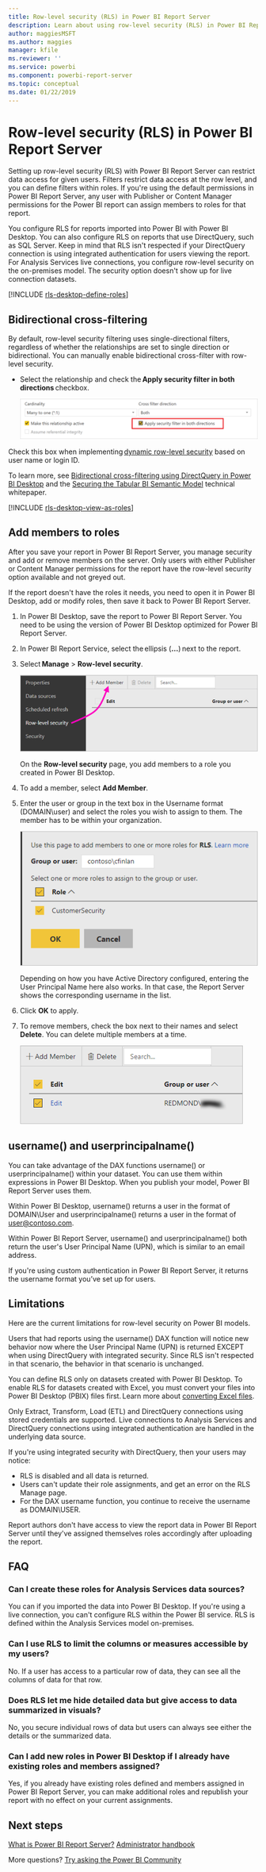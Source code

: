 ```yaml
---
title: Row-level security (RLS) in Power BI Report Server
description: Learn about using row-level security (RLS) in Power BI Report Server. 
author: maggiesMSFT
ms.author: maggies
manager: kfile
ms.reviewer: ''
ms.service: powerbi
ms.component: powerbi-report-server
ms.topic: conceptual
ms.date: 01/22/2019
---
```


# Row-level security (RLS) in Power BI Report Server

Setting up row-level security (RLS) with Power BI Report Server can restrict data access for given users. Filters restrict data access at the row level, and you can define filters within roles.  If you're using the default permissions in Power BI Report Server, any user with Publisher or Content Manager permissions for the Power BI report can assign members to roles for that report.    

You configure RLS for reports imported into Power BI with Power BI Desktop. You can also configure RLS on reports that use DirectQuery, such as SQL Server.  Keep in mind that RLS isn't respected if your DirectQuery connection is using integrated authentication for users viewing the report. For Analysis Services live connections, you configure row-level security on the on-premises model. The security option doesn't show up for live connection datasets. 

[!INCLUDE [rls-desktop-define-roles](../includes/rls-desktop-define-roles.md)]

## Bidirectional cross-filtering

By default, row-level security filtering uses single-directional filters, regardless of whether the relationships are set to single direction or bidirectional. You can manually enable bidirectional cross-filter with row-level security.

- Select the relationship and check the **Apply security filter in both directions** checkbox. 

    ![Apply security filter](media/row-level-security-report-server/rls-apply-security-filter.png)

Check this box when implementing [dynamic row-level security](https://docs.microsoft.com/sql/analysis-services/supplemental-lesson-implement-dynamic-security-by-using-row-filters) based on user name or login ID. 

To learn more, see [Bidirectional cross-filtering using DirectQuery in Power BI Desktop](../desktop-bidirectional-filtering.md) and the [Securing the Tabular BI Semantic Model](http://download.microsoft.com/download/D/2/0/D20E1C5F-72EA-4505-9F26-FEF9550EFD44/Securing%20the%20Tabular%20BI%20Semantic%20Model.docx) technical whitepaper.

[!INCLUDE [rls-desktop-view-as-roles](../includes/rls-desktop-view-as-roles.md)]


## Add members to roles 

After you save your report in Power BI Report Server, you manage security and add or remove members on the server. Only users with either Publisher or Content Manager permissions for the report have the row-level security option available and not greyed out.

 If the report doesn't have the roles it needs, you need to open it in Power BI Desktop, add or modify roles, then save it back to Power BI Report Server. 

1. In Power BI Desktop, save the report to Power BI Report Server. You need to be using the version of Power BI Desktop optimized for Power BI Report Server.
2. In Power BI Report Service, select the ellipsis (**…**) next to the report. 

3. Select **Manage** > **Row-level security**. 

     ![Manage row-level security](media/row-level-security-report-server/power-bi-report-server-rls-dialog.png)

    On the **Row-level security** page, you add members to a role you created in Power BI Desktop.

5. To add a member, select **Add Member**.

1. Enter the user or group in the text box in the Username format (DOMAIN\user) and select the roles you wish to assign to them. The member has to be within your organization.   

    ![Add member to role](media/row-level-security-report-server/power-bi-report-server-add-members.png)

    Depending on how you have Active Directory configured, entering the User Principal Name here also works. In that case, the Report Server shows the corresponding username in the list.

1. Click **OK** to apply.   

8. To remove members, check the box next to their names and select **Delete**.  You can delete multiple members at a time. 

    ![Delete members](media/row-level-security-report-server/power-bi-report-server-delete-members.png)


## username() and userprincipalname()

You can take advantage of the DAX functions username() or userprincipalname() within your dataset. You can use them within expressions in Power BI Desktop. When you publish your model, Power BI Report Server uses them.

Within Power BI Desktop, username() returns a user in the format of DOMAIN\User and userprincipalname() returns a user in the format of user@contoso.com.

Within Power BI Report Server, username() and userprincipalname() both return the user's User Principal Name (UPN), which is similar to an email address.

If you're using custom authentication in Power BI Report Server, it returns the username format you’ve set up for users.  

## Limitations 

Here are the current limitations for row-level security on Power BI models. 

Users that had reports using the username() DAX function will notice new behavior now where the User Principal Name (UPN) is returned EXCEPT when using DirectQuery with integrated security.  Since RLS isn't respected in that scenario, the behavior in that scenario is unchanged.

You can define RLS only on datasets created with Power BI Desktop. To enable RLS for datasets created with Excel, you must convert your files into Power BI Desktop (PBIX) files first. Learn more about [converting Excel files](../desktop-import-excel-workbooks.md).

Only Extract, Transform, Load (ETL) and DirectQuery connections using stored credentials are supported. Live connections to Analysis Services and DirectQuery connections using integrated authentication are handled in the underlying data source. 

If you're using integrated security with DirectQuery, then your users may notice:
- RLS is disabled and all data is returned.
- Users can't update their role assignments, and get an error on the RLS Manage page.
- For the DAX username function, you continue to receive the username as DOMAIN\USER. 

Report authors don't have access to view the report data in Power BI Report Server until they've assigned themselves roles accordingly after uploading the report. 

 

## FAQ 

### Can I create these roles for Analysis Services data sources? 

You can if you imported the data into Power BI Desktop. If you're using a live connection, you can't configure RLS within the Power BI service. RLS is defined within the Analysis Services model on-premises. 

### Can I use RLS to limit the columns or measures accessible by my users? 

No. If a user has access to a particular row of data, they can see all the columns of data for that row. 

### Does RLS let me hide detailed data but give access to data summarized in visuals? 

No, you secure individual rows of data but users can always see either the details or the summarized data. 

### Can I add new roles in Power BI Desktop if I already have existing roles and members assigned? 

Yes, if you already have existing roles defined and members assigned in Power BI Report Server, you can make additional roles and republish your report with no effect on your current assignments. 
 

## Next steps

[What is Power BI Report Server?](get-started.md) 
[Administrator handbook](admin-handbook-overview.md)  

More questions? [Try asking the Power BI Community](https://community.powerbi.com/)
